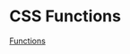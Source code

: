 # CSS Functions

[Functions](https://web.dev/learn/css/functions/)

[](https://developer.mozilla.org/en-US/docs/Web/CSS/CSS_Functions)